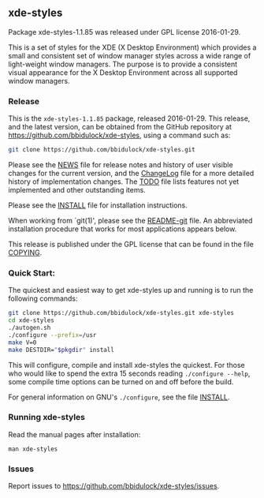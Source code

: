 
## xde-styles

Package xde-styles-1.1.85 was released under GPL license 2016-01-29.

This is a set of styles for the XDE (X Desktop Environment) which
provides a small and consistent set of window manager styles across a
wide range of light-weight window managers.  The purpose is to provide a
consistent visual appearance for the X Desktop Environment across all
supported window managers.



### Release

This is the `xde-styles-1.1.85` package, released 2016-01-29.  This release,
and the latest version, can be obtained from the GitHub repository at
https://github.com/bbidulock/xde-styles, using a command such as:

```bash
git clone https://github.com/bbidulock/xde-styles.git
```

Please see the [NEWS](NEWS) file for release notes and history of user visible
changes for the current version, and the [ChangeLog](ChangeLog) file for a more
detailed history of implementation changes.  The [TODO](TODO) file lists
features not yet implemented and other outstanding items.

Please see the [INSTALL](INSTALL) file for installation instructions.

When working from `git(1)', please see the [README-git](README-git) file.  An
abbreviated installation procedure that works for most applications
appears below.

This release is published under the GPL license that can be found in
the file [COPYING](COPYING).

### Quick Start:

The quickest and easiest way to get xde-styles up and running is to run
the following commands:

```bash
git clone https://github.com/bbidulock/xde-styles.git xde-styles
cd xde-styles
./autogen.sh
./configure --prefix=/usr
make V=0
make DESTDIR="$pkgdir" install
```

This will configure, compile and install xde-styles the quickest.  For
those who would like to spend the extra 15 seconds reading `./configure
--help`, some compile time options can be turned on and off before the
build.

For general information on GNU's `./configure`, see the file [INSTALL](INSTALL).

### Running xde-styles

Read the manual pages after installation:

    man xde-styles

### Issues

Report issues to https://github.com/bbidulock/xde-styles/issues.

